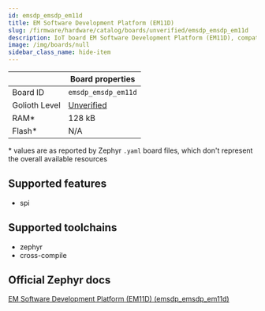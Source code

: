 ```yaml
---
id: emsdp_emsdp_em11d
title: EM Software Development Platform (EM11D)
slug: /firmware/hardware/catalog/boards/unverified/emsdp_emsdp_em11d
description: IoT board EM Software Development Platform (EM11D), compatible with Golioth at unverified level.
image: /img/boards/null
sidebar_class_name: hide-item
---
```


[//]: # (This is an auto-generated file, do not edit! Changes to it will be lost upon re-generation)



|                | Board properties     |
| -------------  | -------------------- |
| Board ID       | `emsdp_emsdp_em11d` |
| Golioth Level  | [Unverified](/firmware/hardware#unverified-boards) |
| RAM*           | 128 kB |
| Flash*         | N/A |

\* values are as reported by Zephyr `.yaml` board files, which don't represent the overall available resources



## Supported features

* spi

## Supported toolchains

* zephyr
* cross-compile

## Official Zephyr docs

[EM Software Development Platform (EM11D) (emsdp_emsdp_em11d)](https://docs.zephyrproject.org/latest/boards/snps/emsdp/doc/index.html)
